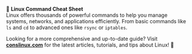 📂 **Linux Command Cheat Sheet**  
Linux offers thousands of powerful commands to help you manage systems, networks, and applications efficiently. From basic commands like `ls` and `cd` to advanced ones like `rsync` or `iptables`.

Looking for a more comprehensive and up-to-date guide? Visit [**conslinux.com**](https://conslinux.com) for the latest articles, tutorials, and tips about Linux! 🌟
